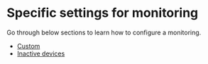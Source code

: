 # Specific settings for monitoring

Go through below sections to learn how to configure a monitoring.

* [Custom](Monitoring_Type_Specific_Settings/Custom_monitoring.html)
* [Inactive devices](Monitoring_Type_Specific_Settings/Inactive_devices.html)
